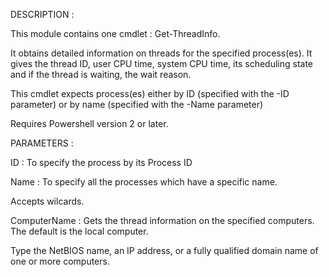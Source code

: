 DESCRIPTION :

This module contains one cmdlet : Get-ThreadInfo.

It obtains detailed information on threads for the specified process(es). 
It gives the thread ID, user CPU time, system CPU time, its scheduling state and if the thread is waiting, the wait reason. 

This cmdlet expects process(es) either by ID (specified with the -ID parameter) or     by name (specified with the -Name parameter)

Requires Powershell version 2 or later.

PARAMETERS :

ID : To specify the process by its Process ID

Name : To specify all the processes which have a specific name.

Accepts wilcards.

ComputerName : Gets the thread information on the specified computers. 
The default is the local computer.

Type the NetBIOS name, an IP address, or a fully qualified domain name of one or more computers.